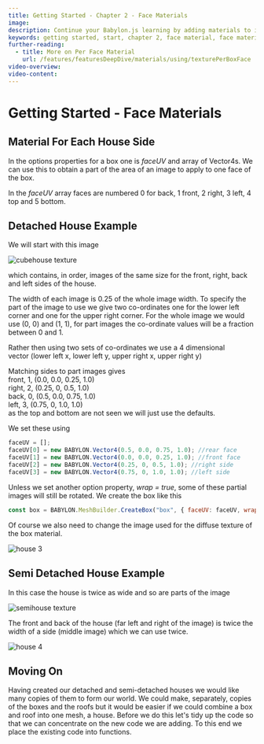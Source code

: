 ```yaml
---
title: Getting Started - Chapter 2 - Face Materials
image:
description: Continue your Babylon.js learning by adding materials to individual faces of the meshes in your scene.
keywords: getting started, start, chapter 2, face material, face materials
further-reading:
  - title: More on Per Face Material
    url: /features/featuresDeepDive/materials/using/texturePerBoxFace
video-overview:
video-content:
---
```


# Getting Started - Face Materials

## Material For Each House Side

In the options properties for a box one is _faceUV_ and array of Vector4s. We can use this to obtain a part of the area of an image to apply to one face of the box.

In the _faceUV_ array faces are numbered 0 for back, 1 front, 2 right, 3 left, 4 top and 5 bottom.

## Detached House Example

We will start with this image

![cubehouse texture](/img/getstarted/cubehouse.png)

which contains, in order, images of the same size for the front, right, back and left sides of the house.

The width of each image is 0.25 of the whole image width. To specify the part of the image to use we give two co-ordinates one for the lower left corner and one for the upper right corner. For the whole image we would use (0, 0) and (1, 1), for part images the co-ordinate values will be a fraction between 0 and 1.

Rather then using two sets of co-ordinates we use a 4 dimensional  
vector (lower left x, lower left y, upper right x, upper right y)

Matching sides to part images gives  
front, 1, (0.0, 0.0, 0.25, 1.0)  
right, 2, (0.25, 0, 0.5, 1.0)  
back, 0, (0.5, 0.0, 0.75, 1.0)  
left, 3, (0.75, 0, 1.0, 1.0)  
as the top and bottom are not seen we will just use the defaults.

We set these using

```javascript
faceUV = [];
faceUV[0] = new BABYLON.Vector4(0.5, 0.0, 0.75, 1.0); //rear face
faceUV[1] = new BABYLON.Vector4(0.0, 0.0, 0.25, 1.0); //front face
faceUV[2] = new BABYLON.Vector4(0.25, 0, 0.5, 1.0); //right side
faceUV[3] = new BABYLON.Vector4(0.75, 0, 1.0, 1.0); //left side
```

Unless we set another option property, _wrap = true_, some of these partial images will still be rotated. We create the box like this

```javascript
const box = BABYLON.MeshBuilder.CreateBox("box", { faceUV: faceUV, wrap: true });
```

Of course we also need to change the image used for the diffuse texture of the box material.

<Playground id="#KBS9I5#72" title="Adding Materials To Individual Object Faces" description="A playground demonstrating how to add materials to individual faces of the objects in your scene." image="/img/playgroundsAndNMEs/gettingStartedFaceMaterials.jpg"/>

![house 3](/img/getstarted/house3.png)

## Semi Detached House Example

In this case the house is twice as wide and so are parts of the image

![semihouse texture](/img/getstarted/semihouse.png)

The front and back of the house (far left and right of the image) is twice the width of a side (middle image) which we can use twice.

<Playground id="#KBS9I5#73" title="Reusing Materials On Individual Object Faces" description="A playground demonstrating how to add reuse materials to apply on individual faces of the objects in your scene." image="/img/playgroundsAndNMEs/gettingStartedFaceMaterialsDoubled.jpg"/>

![house 4](/img/getstarted/house4.png)

## Moving On

Having created our detached and semi-detached houses we would like many copies of them to form our world. We could make, separately, copies of the boxes and the roofs but it would be easier if we could combine a box and roof into one mesh, a house. Before we do this let's tidy up the code so that we can concentrate on the new code we are adding. To this end we place the existing code into functions.

<Playground id="#KBS9I5#74" title="Wrapping House Building Into Functions" description="A playground wrapping mesh-building code into functions for future repeat use." image="/img/playgroundsAndNMEs/gettingStartedFaceMaterials.jpg"/>
